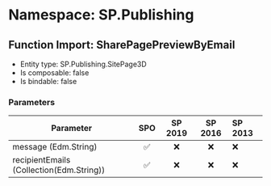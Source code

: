 # Namespace: SP.Publishing

## Function Import: SharePagePreviewByEmail

- Entity type: SP.Publishing.SitePage3D
- Is composable: false
- Is bindable: false

### Parameters

Parameter | SPO | SP 2019 | SP 2016 | SP 2013
----------|:---:|:-------:|:-------:|:-------
message (Edm.String) | ✅ | ❌ | ❌ | ❌
recipientEmails (Collection(Edm.String)) | ✅ | ❌ | ❌ | ❌
